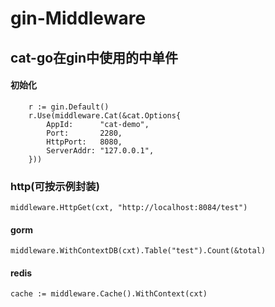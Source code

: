 # gin-Middleware
## cat-go在gin中使用的中单件
#### 初始化
```
    r := gin.Default()
	r.Use(middleware.Cat(&cat.Options{
		AppId:      "cat-demo",
		Port:       2280,
		HttpPort:   8080,
		ServerAddr: "127.0.0.1",
	}))
```

### http(可按示例封装)
```
middleware.HttpGet(cxt, "http://localhost:8084/test")
```

#### gorm 
```
middleware.WithContextDB(cxt).Table("test").Count(&total)
```

#### redis 
```
cache := middleware.Cache().WithContext(cxt)
```